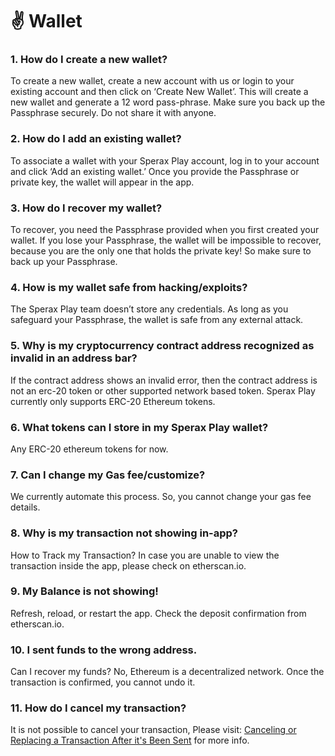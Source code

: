 # ✌ Wallet

### 1. How do I create a new wallet?&#x20;

To create a new wallet, create a new account with us or login to your existing account and then click on ‘Create New Wallet’. This will create a new wallet and generate a 12 word pass-phrase. Make sure you back up the Passphrase securely. Do not share it with anyone.

### 2. How do I add an existing wallet?&#x20;

To associate a wallet with your Sperax Play account, log in to your account and click ‘Add an existing wallet.’ Once you provide the Passphrase or private key, the wallet will appear in the app.

### 3. How do I recover my wallet?&#x20;

To recover, you need the Passphrase provided when you first created your wallet. If you lose your Passphrase, the wallet will be impossible to recover, because you are the only one that holds the private key! So make sure to back up your Passphrase.

### 4. How is my wallet safe from hacking/exploits?&#x20;

The Sperax Play team doesn’t store any credentials. As long as you safeguard your Passphrase, the wallet is safe from any external attack.

### 5. Why is my cryptocurrency contract address recognized as invalid in an address bar?

&#x20;If the contract address shows an invalid error, then the contract address is not an erc-20 token or other supported network based token. Sperax Play currently only supports ERC-20 Ethereum tokens.

### 6. What tokens can I store in my Sperax Play wallet?&#x20;

Any ERC-20 ethereum tokens for now.

### 7. Can I change my Gas fee/customize?&#x20;

We currently automate this process. So, you cannot change your gas fee details.

### 8. Why is my transaction not showing in-app?

&#x20;How to Track my Transaction? In case you are unable to view the transaction inside the app, please check on etherscan.io.

### 9. My Balance is not showing!&#x20;

Refresh, reload, or restart the app. Check the deposit confirmation from etherscan.io.

### 10. I sent funds to the wrong address.&#x20;

Can I recover my funds? No, Ethereum is a decentralized network. Once the transaction is confirmed, you cannot undo it.

### **11. How do I cancel my transaction?**

It is not possible to cancel your transaction, Please visit: [Canceling or Replacing a Transaction After it's Been Sent](https://kb.myetherwallet.com/en/transactions/checking-or-replacing-a-tx-after-sending/#:\~:text=The%20easiest%20way%20to%20do,cancel%20out%20your%20first%20transaction) for more info.

